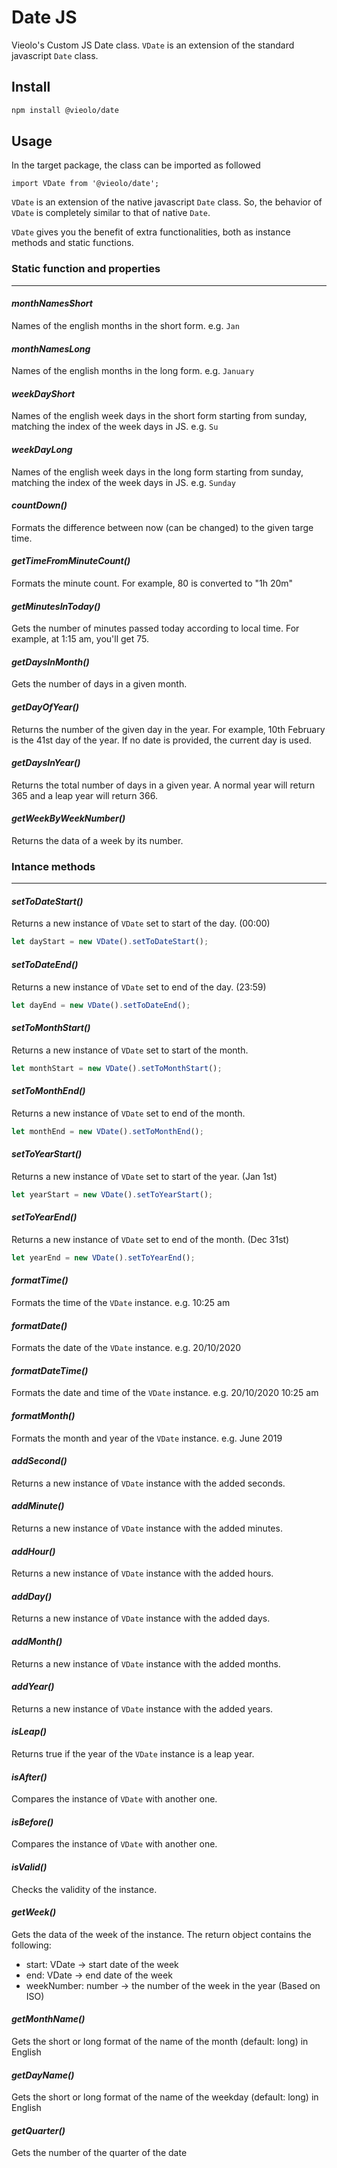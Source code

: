 # Date JS
Vieolo's Custom JS Date class.
`VDate` is an extension of the standard javascript `Date` class.

## Install

```bash
npm install @vieolo/date
```

## Usage
In the target package, the class can be imported as followed
```JS
import VDate from '@vieolo/date';
```

`VDate` is an extension of the native javascript `Date` class. So, the behavior of `VDate` is completely similar to that of native `Date`.

`VDate` gives you the benefit of extra functionalities, both as instance methods and static functions.


### Static function and properties
---

#### ***monthNamesShort***
Names of the english months in the short form. e.g. `Jan`

#### ***monthNamesLong***
Names of the english months in the long form. e.g. `January`

#### ***weekDayShort***
Names of the english week days in the short form starting from sunday, matching the index of the week days in JS. e.g. `Su`

#### ***weekDayLong***
Names of the english week days in the long form starting from sunday, matching the index of the week days in JS. e.g. `Sunday`

#### ***countDown()***
Formats the difference between now (can be changed) to the given targe time. 

#### ***getTimeFromMinuteCount()***
Formats the minute count. For example, 80 is converted to "1h 20m"

#### ***getMinutesInToday()***
Gets the number of minutes passed today according to local time. For example, at 1:15 am, you'll get 75.

#### ***getDaysInMonth()***
Gets the number of days in a given month.

#### ***getDayOfYear()***
Returns the number of the given day in the year. For example, 10th February is the 41st day of the year. If no date is provided, the current day is used.

#### ***getDaysInYear()***
Returns the total number of days in a given year. A normal year will return 365 and a leap year will return 366.

#### ***getWeekByWeekNumber()***
Returns the data of a week by its number.


### Intance methods
---

#### ***setToDateStart()***
Returns a new instance of `VDate` set to start of the day. (00:00)
```ts
let dayStart = new VDate().setToDateStart();
```

#### ***setToDateEnd()***
Returns a new instance of `VDate` set to end of the day. (23:59)
```ts
let dayEnd = new VDate().setToDateEnd();
```

#### ***setToMonthStart()***
Returns a new instance of `VDate` set to start of the month.
```ts
let monthStart = new VDate().setToMonthStart();
```

#### ***setToMonthEnd()***
Returns a new instance of `VDate` set to end of the month.
```ts
let monthEnd = new VDate().setToMonthEnd();
```

#### ***setToYearStart()***
Returns a new instance of `VDate` set to start of the year. (Jan 1st)
```ts
let yearStart = new VDate().setToYearStart();
```

#### ***setToYearEnd()***
Returns a new instance of `VDate` set to end of the month. (Dec 31st)
```ts
let yearEnd = new VDate().setToYearEnd();
```

#### ***formatTime()***
Formats the time of the `VDate` instance. e.g. 10:25 am

#### ***formatDate()***
Formats the date of the `VDate` instance. e.g. 20/10/2020

#### ***formatDateTime()***
Formats the date and time of the `VDate` instance. e.g. 20/10/2020 10:25 am

#### ***formatMonth()***
Formats the month and year of the `VDate` instance. e.g. June 2019


#### ***addSecond()***
Returns a new instance of `VDate` instance with the added seconds.

#### ***addMinute()***
Returns a new instance of `VDate` instance with the added minutes.

#### ***addHour()***
Returns a new instance of `VDate` instance with the added hours.

#### ***addDay()***
Returns a new instance of `VDate` instance with the added days.

#### ***addMonth()***
Returns a new instance of `VDate` instance with the added months.

#### ***addYear()***
Returns a new instance of `VDate` instance with the added years.

#### ***isLeap()***
Returns true if the year of the `VDate` instance is a leap year.

#### ***isAfter()***
Compares the instance of `VDate` with another one.

#### ***isBefore()***
Compares the instance of `VDate` with another one.

#### ***isValid()***
Checks the validity of the instance.

#### ***getWeek()***
Gets the data of the week of the instance. The return object contains the following:

- start: VDate -> start date of the week
- end: VDate -> end date of the week
- weekNumber: number -> the number of the week in the year (Based on ISO)

#### ***getMonthName()***
Gets the short or long format of the name of the month (default: long) in English

#### ***getDayName()***
Gets the short or long format of the name of the weekday (default: long) in English

#### ***getQuarter()***
Gets the number of the quarter of the date
